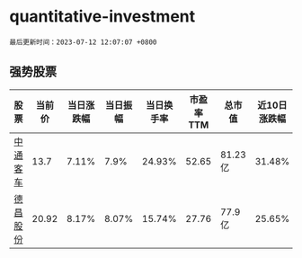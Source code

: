 # quantitative-investment

`最后更新时间：2023-07-12 12:07:07 +0800`

## 强势股票

|股票|当前价|当日涨跌幅|当日振幅|当日换手率|市盈率TTM|总市值|近10日涨跌幅|
|----|----|----|----|----|----|----|----|
|[中通客车](https://xueqiu.com/S/SZ000957)|13.7|7.11%|7.9%|24.93%|52.65|81.23亿|31.48%|
|[德昌股份](https://xueqiu.com/S/SH605555)|20.92|8.17%|8.07%|15.74%|27.76|77.9亿|25.65%|
